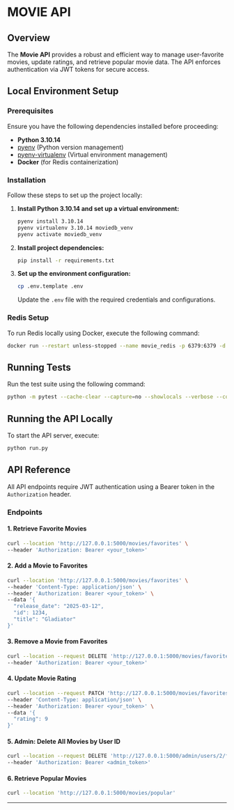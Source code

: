 # MOVIE API

## Overview
The **Movie API** provides a robust and efficient way to manage user-favorite movies, update ratings, and retrieve popular movie data. The API enforces authentication via JWT tokens for secure access.

## Local Environment Setup

### Prerequisites
Ensure you have the following dependencies installed before proceeding:

- **Python 3.10.14**
- [pyenv](https://github.com/pyenv/pyenv) (Python version management)
- [pyenv-virtualenv](https://github.com/pyenv/pyenv-virtualenv) (Virtual environment management)
- **Docker** (for Redis containerization)

### Installation
Follow these steps to set up the project locally:

1. **Install Python 3.10.14 and set up a virtual environment:**

    ```bash
    pyenv install 3.10.14
    pyenv virtualenv 3.10.14 moviedb_venv
    pyenv activate moviedb_venv
    ```

2. **Install project dependencies:**

    ```bash
    pip install -r requirements.txt
    ```

3. **Set up the environment configuration:**

    ```bash
    cp .env.template .env
    ```
    
    Update the `.env` file with the required credentials and configurations.

### Redis Setup
To run Redis locally using Docker, execute the following command:

```bash
docker run --restart unless-stopped --name movie_redis -p 6379:6379 -d redis:7.0-alpine
```

## Running Tests
Run the test suite using the following command:

```bash
python -m pytest --cache-clear --capture=no --showlocals --verbose --cov-report=html
```

## Running the API Locally
To start the API server, execute:

```bash
python run.py
```

## API Reference
All API endpoints require JWT authentication using a Bearer token in the `Authorization` header.

### Endpoints

#### 1. Retrieve Favorite Movies
```bash
curl --location 'http://127.0.0.1:5000/movies/favorites' \
--header 'Authorization: Bearer <your_token>'
```

#### 2. Add a Movie to Favorites
```bash
curl --location 'http://127.0.0.1:5000/movies/favorites' \
--header 'Content-Type: application/json' \
--header 'Authorization: Bearer <your_token>' \
--data '{
  "release_date": "2025-03-12",
  "id": 1234,
  "title": "Gladiator"
}'
```

#### 3. Remove a Movie from Favorites
```bash
curl --location --request DELETE 'http://127.0.0.1:5000/movies/favorites/3423' \
--header 'Authorization: Bearer <your_token>'
```

#### 4. Update Movie Rating
```bash
curl --location --request PATCH 'http://127.0.0.1:5000/movies/favorites/343245323' \
--header 'Content-Type: application/json' \
--header 'Authorization: Bearer <your_token>' \
--data '{
  "rating": 9
}'
```

#### 5. Admin: Delete All Movies by User ID
```bash
curl --location --request DELETE 'http://127.0.0.1:5000/admin/users/2/favorites' \
--header 'Authorization: Bearer <admin_token>'
```

#### 6. Retrieve Popular Movies
```bash
curl --location 'http://127.0.0.1:5000/movies/popular'
```

---

